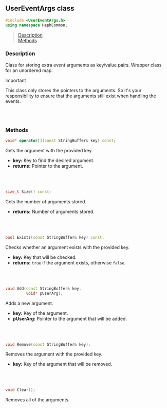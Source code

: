 ## UserEventArgs class
```c++
#include <UserEventArgs.h>
using namespace HephCommon;
```

> [Description](#description)<br>
[Methods](#methods)



### Description
Class for storing extra event arguments as key/value pairs. Wrapper class for an unordered map.

> [!IMPORTANT]
> This class only stores the pointers to the arguments.
> So it's your responsibility to ensure that the arguments still exist when handling the events.

<br><br>



### Methods

```c++
void* operator[](const StringBuffer& key) const;
```
Gets the argument with the provided key.
- **key:** Key to find the desired argument.
- **returns:** Pointer to the argument.
<br><br><br><br>

```c++
size_t Size() const;
```
Gets the number of arguments stored.
- **returns:** Number of arguments stored.
<br><br><br><br>

```c++
bool Exists(const StringBuffer& key) const;
```
Checks whether an argument exists with the provided key.
- **key:** Key that will be checked.
- **returns:** ``true`` if the argument exists, otherwise ``false``.
<br><br><br><br>

```c++
void Add(const StringBuffer& key,
         void* pUserArg);
```
Adds a new argument.
- **key:** Key of the argument.
- **pUserArg:** Pointer to the argument that will be added.
<br><br><br><br>

```c++
void Remove(const StringBuffer& key);
```
Removes the argument with the provided key.
- **key:** Key of the argument that will be removed.
<br><br><br><br>

```c++
void Clear();
```
Removes all of the arguments.
